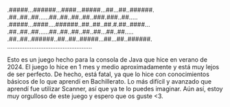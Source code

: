 .#####...######...####...#####...##...##..######.
.##..##..##......##..##..##..##..###.###..##.....
.#####...####....######..##..##..##.#.##..####...
.##..##..##......##..##..##..##..##...##..##.....
.##..##..######..##..##..#####...##...##..######.
.................................................

Esto es un juego hecho para la consola de Java que hice en verano de 2024.
El juego lo hice en 1 mes y medio aproximadamente y está muy lejos de ser perfecto.
De hecho, está fatal, ya que lo hice con conocimientos básicos de lo que aprendí en Bachillerato.
Lo más difícil y avanzado que aprendí fue utilizar Scanner, así que ya te lo puedes imaginar.
Aún así, estoy muy orgulloso de este juego y espero que os guste <3.
